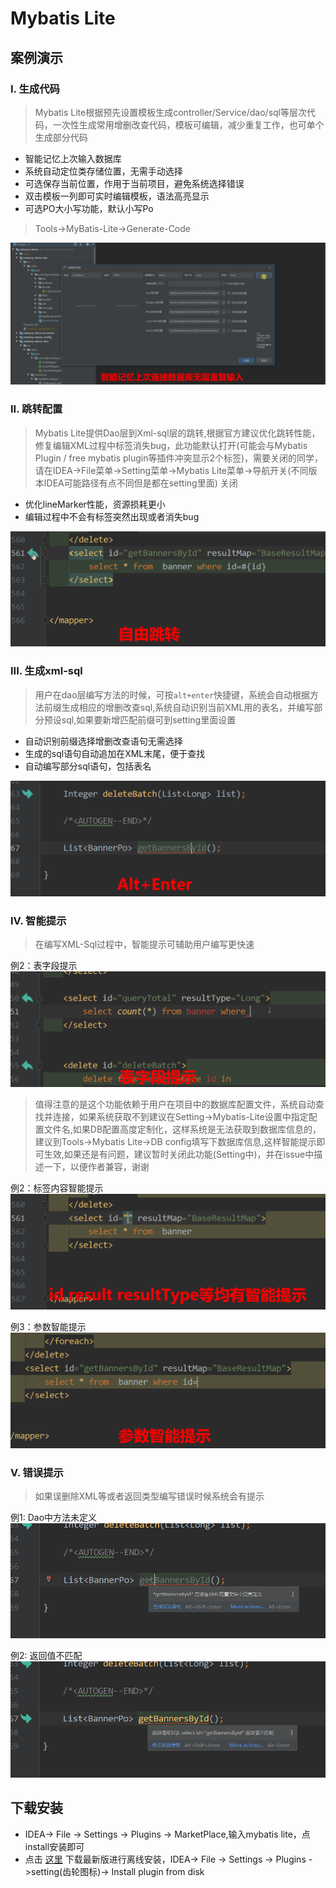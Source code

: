 # Mybatis Lite

## 案例演示

### I. 生成代码
> Mybatis Lite根据预先设置模板生成controller/Service/dao/sql等层次代码，一次性生成常用增删改查代码，模板可编辑，减少重复工作，也可单个生成部分代码
- 智能记忆上次输入数据库
- 系统自动定位类存储位置，无需手动选择
- 可选保存当前位置，作用于当前项目，避免系统选择错误
- 双击模板一列即可实时编辑模板，语法高亮显示
- 可选PO大小写功能，默认小写Po
> Tools->MyBatis-Lite->Generate-Code

![生成controller等案例](doc/sample_new.gif)
### II. 跳转配置
> Mybatis Lite提供Dao层到Xml-sql层的跳转,根据官方建议优化跳转性能，修复编辑XML过程中标签消失bug，此功能默认打开(可能会与Mybatis Plugin / free mybatis plugin等插件冲突显示2个标签)，需要关闭的同学，请在IDEA->File菜单->Setting菜单->Mybatis Lite菜单->导航开关(不同版本IDEA可能路径有点不同但是都在setting里面) 关闭
- 优化lineMarker性能，资源损耗更小
- 编辑过程中不会有标签突然出现或者消失bug

![跳转](doc/navi.gif)
### III. 生成xml-sql
> 用户在dao层编写方法的时候，可按`alt+enter`快捷键，系统会自动根据方法前缀生成相应的增删改查sql,系统自动识别当前XML用的表名，并编写部分预设sql,如果要新增匹配前缀可到setting里面设置
- 自动识别前缀选择增删改查语句无需选择
- 生成的sql语句自动追加在XML末尾，便于查找
- 自动编写部分sql语句，包括表名

![跳转](doc/generate.gif)

### IV. 智能提示
> 在编写XML-Sql过程中，智能提示可辅助用户编写更快速

例2：表字段提示
![跳转](doc/inspect_sample3.gif)
> 值得注意的是这个功能依赖于用户在项目中的数据库配置文件，系统自动查找并连接，如果系统获取不到建议在Setting->Mybatis-Lite设置中指定配置文件名,如果DB配置高度定制化，这样系统是无法获取到数据库信息的，建议到Tools->Mybatis Lite->DB config填写下数据库信息,这样智能提示即可生效,如果还是有问题，建议暂时关闭此功能(Setting中)，并在issue中描述一下，以便作者兼容，谢谢

例2：标签内容智能提示
![跳转](doc/inspect.gif)

例3：参数智能提示
![跳转](doc/inspect_sample2.gif)

### V. 错误提示
> 如果误删除XML等或者返回类型编写错误时候系统会有提示

例1: Dao中方法未定义
![跳转](doc/error_sample1.png)

例2: 返回值不匹配
![跳转](doc/error_sample2.png)


## 下载安装  
- IDEA-> File -> Settings -> Plugins -> MarketPlace,输入mybatis lite，点install安装即可
- 点击 [这里](https://plugins.jetbrains.com/plugin/10921-mybatis-lite) 下载最新版进行离线安装，IDEA-> File -> Settings -> Plugins ->setting(齿轮图标)-> Install plugin from disk
